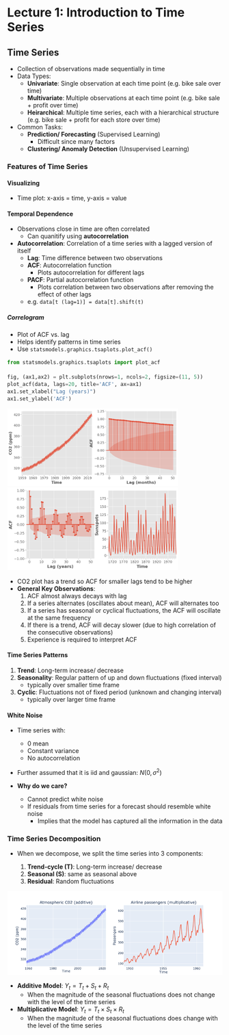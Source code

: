 # Lecture 1: Introduction to Time Series

## Time Series

- Collection of observations made sequentially in time
- Data Types:
  - **Univariate**: Single observation at each time point (e.g. bike sale over time)
  - **Multivariate**: Multiple observations at each time point (e.g. bike sale + profit over time)
  - **Heirarchical**: Multiple time series, each with a hierarchical structure (e.g. bike sale + profit for each store over time)
- Common Tasks:
  - **Prediction/ Forecasting** (Supervised Learning)
    - Difficult since many factors
  - **Clustering/ Anomaly Detection** (Unsupervised Learning)

### Features of Time Series

#### Visualizing

- Time plot: x-axis = time, y-axis = value

#### Temporal Dependence

- Observations close in time are often correlated
  - Can quanitify using **autocorrelation**
- **Autocorrelation**: Correlation of a time series with a lagged version of itself
  - **Lag**: Time difference between two observations
  - **ACF**: Autocorrelation function
    - Plots autocorrelation for different lags
  - **PACF**: Partial autocorrelation function
    - Plots correlation between two observations after removing the effect of other lags
  - e.g. `data[t (lag=1)] = data[t].shift(t)`

##### Correlogram

- Plot of ACF vs. lag
- Helps identify patterns in time series
- Use `statsmodels.graphics.tsaplots.plot_acf()`

```python
from statsmodels.graphics.tsaplots import plot_acf

fig, (ax1,ax2) = plt.subplots(nrows=1, ncols=2, figsize=(11, 5))
plot_acf(data, lags=20, title='ACF', ax=ax1)
ax1.set_xlabel("Lag (years)")
ax1.set_ylabel('ACF')
```

<!-- TODO: add stuff about SE (2.2) -->

<img src="images/1_co2_ACF.png" width="400">
<img src="images/1_sunspot_ACF.png" width="400">

- CO2 plot has a trend so ACF for smaller lags tend to be higher
- **General Key Observations**:
  1. ACF almost always decays with lag
  2. If a series alternates (oscillates about mean), ACF will alternates too
  3. If a series has seasonal or cyclical fluctuations, the ACF will oscillate at the same frequency
  4. If there is a trend, ACF will decay slower (due to high correlation of the consecutive observations)
  5. Experience is required to interpret ACF

#### Time Series Patterns

1. **Trend**: Long-term increase/ decrease
2. **Seasonality**: Regular pattern of up and down fluctuations (fixed interval)
   - typically over smaller time frame
3. **Cyclic**: Fluctuations not of fixed period (unknown and changing interval)
   - typically over larger time frame

#### White Noise

- Time series with:
  - 0 mean
  - Constant variance
  - No autocorrelation
- Further assumed that it is iid and gaussian: $N(0, \sigma^2)$

- **Why do we care?**
  - Cannot predict white noise
  - If residuals from time series for a forecast should resemble white noise
    - Implies that the model has captured all the information in the data

### Time Series Decomposition

- When we decompose, we split the time series into 3 components:

  1. **Trend-cycle (T)**: Long-term increase/ decrease
  2. **Seasonal (S)**: same as seasonal above
  3. **Residual**: Random fluctuations

<img src="images/1_add_mult.png" width="550">

- **Additive Model**: $Y_t = T_t + S_t + R_t$
  - When the magnitude of the seasonal fluctuations does not change with the level of the time series
- **Multiplicative Model**: $Y_t = T_t \times S_t \times R_t$
  - When the magnitude of the seasonal fluctuations does change with the level of the time series
